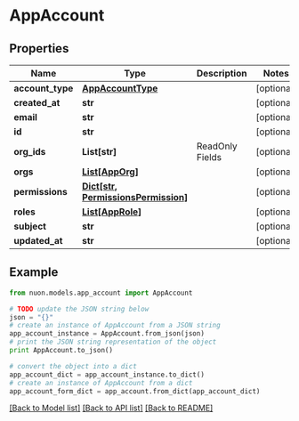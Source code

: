 # AppAccount


## Properties

Name | Type | Description | Notes
------------ | ------------- | ------------- | -------------
**account_type** | [**AppAccountType**](AppAccountType.md) |  | [optional] 
**created_at** | **str** |  | [optional] 
**email** | **str** |  | [optional] 
**id** | **str** |  | [optional] 
**org_ids** | **List[str]** | ReadOnly Fields | [optional] 
**orgs** | [**List[AppOrg]**](AppOrg.md) |  | [optional] 
**permissions** | [**Dict[str, PermissionsPermission]**](PermissionsPermission.md) |  | [optional] 
**roles** | [**List[AppRole]**](AppRole.md) |  | [optional] 
**subject** | **str** |  | [optional] 
**updated_at** | **str** |  | [optional] 

## Example

```python
from nuon.models.app_account import AppAccount

# TODO update the JSON string below
json = "{}"
# create an instance of AppAccount from a JSON string
app_account_instance = AppAccount.from_json(json)
# print the JSON string representation of the object
print AppAccount.to_json()

# convert the object into a dict
app_account_dict = app_account_instance.to_dict()
# create an instance of AppAccount from a dict
app_account_form_dict = app_account.from_dict(app_account_dict)
```
[[Back to Model list]](../README.md#documentation-for-models) [[Back to API list]](../README.md#documentation-for-api-endpoints) [[Back to README]](../README.md)


